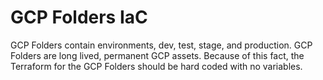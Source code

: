 # GCP Folders IaC

GCP Folders contain environments, dev, test, stage, and production. GCP Folders are long lived, permanent GCP assets.  Because of this fact, the Terraform for the GCP Folders should be hard coded with no variables.  
